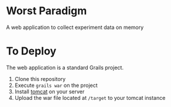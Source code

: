 # Worst Paradigm

A web application to collect experiment data on memory

# To Deploy

The web application is a standard Grails project.

1. Clone this repository
2. Execute `grails war` on the project 
3. Install [tomcat](http://tomcat.apache.org/) on your server
4. Upload the war file located at `/target` to your tomcat instance

